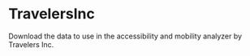 # TravelersInc
Download the data to use in the accessibility and mobility analyzer by Travelers Inc.
